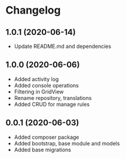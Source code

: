 Changelog
=========
 
## 1.0.1 (2020-06-14)
 * Update README.md and dependencies
 
## 1.0.0 (2020-06-06)
 * Added activity log
 * Added console operations
 * Filtering in GridView
 * Rename repository, translations
 * Added CRUD for manage rules
 
## 0.0.1 (2020-06-03)
 * Added composer package
 * Added bootstrap, base module and models
 * Added base migrations